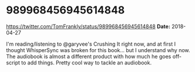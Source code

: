 # 989968456945614848
https://twitter.com/TomFrankly/status/989968456945614848
**Date:** 2018-04-27

I'm reading/listening to @garyvee's Crushing It right now, and at first I thought WhisperSync was broken for this book... but I understand why now. The audiobook is almost a different product with how much he goes off-script to add things. Pretty cool way to tackle an audiobook.
